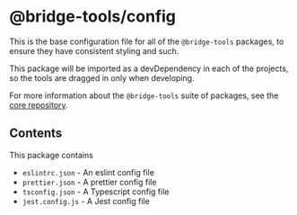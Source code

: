 # @bridge-tools/config

This is the base configuration file for all of the `@bridge-tools` packages, to ensure they have consistent styling and such.

This package will be imported as a devDependency in each of the projects, so the tools are dragged in only when developing.

For more information about the `@bridge-tools` suite of packages, see the [core repository](https://github.com/bridge-tools/core).

## Contents

This package contains

- `eslintrc.json` - An eslint config file
- `prettier.json` - A prettier config file
- `tsconfig.json` - A Typescript config file
- `jest.config.js` - A Jest config file
